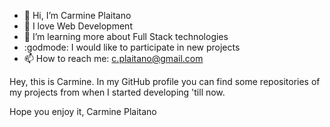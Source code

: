 - 👋 Hi, I’m Carmine Plaitano
- 💎 I love Web Development
- 🌱 I’m learning more about Full Stack technologies
- :godmode: I would like to participate in new projects
- 📫 How to reach me: c.plaitano@gmail.com

Hey, this is Carmine. 
In my GitHub profile you can find some repositories of my projects from when I started developing 'till now.

Hope you enjoy it,
Carmine Plaitano 
